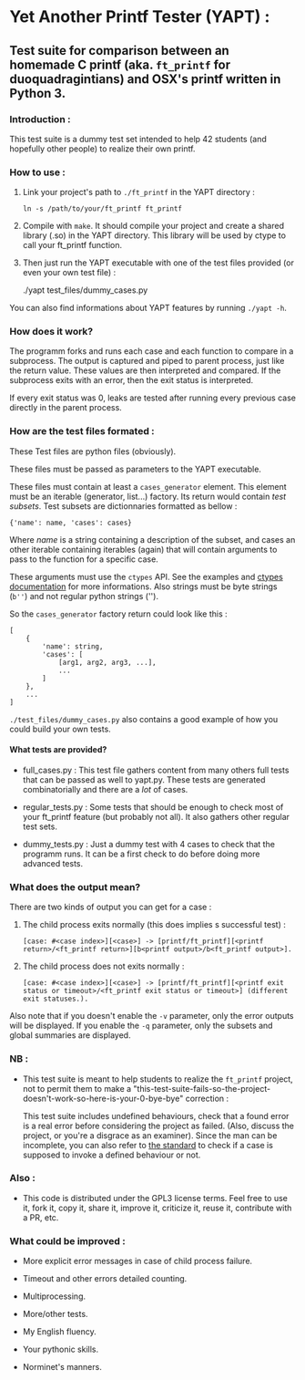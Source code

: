# Yet Another Printf Tester (YAPT) :

## Test suite for comparison between an homemade C printf (aka. `ft_printf` for duoquadragintians) and OSX's printf written in Python 3.

### Introduction :

This test suite is a dummy test set intended to help 42 students (and hopefully other people) to realize their own printf.

### How to use :

1. Link your project's path to `./ft_printf` in the YAPT directory :

   `ln -s /path/to/your/ft_printf ft_printf`

2. Compile with `make`. It should compile your project and create a shared library (.so) in the YAPT directory.
   This library will be used by ctype to call your ft_printf function.
   
3. Then just run the YAPT executable with one of the test files provided (or even your own test file) :

    ./yapt test_files/dummy_cases.py

You can also find informations about YAPT features by running `./yapt -h`.

### How does it work?

The programm forks and runs each case and each function to compare in a subprocess. The output is captured and piped to parent process, just like the return value.
These values are then interpreted and compared. If the subprocess exits with an error, then the exit status is interpreted.

If every exit status was 0, leaks are tested after running every previous case directly in the parent process.

### How are the test files formated :

These Test files are python files (obviously).

These files must be passed as parameters to the YAPT executable.

These files must contain at least a `cases_generator` element. This element must be an iterable (generator, list...) factory. Its return would contain *test subsets*.
Test subsets are dictionnaries formatted as bellow :

    {'name': name, 'cases': cases}

Where *name* is a string containing a description of the subset, and cases an other iterable containing iterables (again) that will contain arguments to pass to the function for a specific case.

These arguments must use the `ctypes` API. See the examples and [ctypes documentation][1] for more informations. Also strings must be byte strings (`b''`) and not regular python strings ('').

So the `cases_generator` factory return could look like this :

    [
	    {
		    'name': string,
			'cases': [
				[arg1, arg2, arg3, ...],
				...
			]
		},
		...
	]

`./test_files/dummy_cases.py` also contains a good example of how you could build your own tests.

#### What tests are provided?

* full_cases.py : This test file gathers content from many others full tests that can be passed as well to yapt.py. These tests are generated combinatorially and there are a *lot* of cases.

* regular_tests.py : Some tests that should be enough to check most of your ft_printf feature (but probably not all). It also gathers other regular test sets.

* dummy_tests.py : Just a dummy test with 4 cases to check that the programm runs. It can be a first check to do before doing more advanced tests.

### What does the output mean?

There are two kinds of output you can get for a case :

1. The child process exits normally (this does implies s successful test) :

       [case: #<case index>][<case>] -> [printf/ft_printf][<printf return>/<ft_printf return>][b<printf output>/b<ft_printf output>].

2. The child process does not exits normally :

       [case: #<case index>][<case>] -> [printf/ft_printf][<printf exit status or timeout>/<ft_printf exit status or timeout>] (different exit statuses.).

Also note that if you doesn't enable the `-v` parameter, only the error outputs will be displayed. If you enable the `-q` parameter, only the subsets and global summaries are displayed.

### NB :

* This test suite is meant to help students to realize the `ft_printf` project, not to permit them to make a "this-test-suite-fails-so-the-project-doesn't-work-so-here-is-your-0-bye-bye" correction :

   This test suite includes undefined behaviours, check that a found error is a real error before considering the project as failed. (Also, discuss the project, or you're a disgrace as an examiner). Since the man can be incomplete, you can also refer to [the standard][2] to check if a case is supposed to invoke a defined behaviour or not.

### Also :

* This code is distributed under the GPL3 license terms. Feel free to use it, fork it, copy it, share it, improve it, criticize it, reuse it, contribute with a PR, etc.

### What could be improved :

* More explicit error messages in case of child process failure.

* Timeout and other errors detailed counting.

* Multiprocessing.

* More/other tests.

* My English fluency.

* Your pythonic skills.

* Norminet's manners.

[1]: https://7chan.org/pr/src/Violent_Python_A_Cookbook_for_Hackers_Forensic_Ana.pdf
[2]: http://www.iso-9899.info/n1570.html#7.21.6.1
